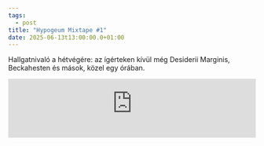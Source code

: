 ```yaml
---
tags:
  - post
title: "Hypogeum Mixtape #1"
date: 2025-06-13t13:00:00.0+01:00
---
```


Hallgatnivaló a hétvégére: az ígérteken kívül még Desiderii Marginis, Beckahesten és mások, közel egy órában.

<iframe width="100%" height="120" src="https://player-widget.mixcloud.com/widget/iframe/?hide_cover=1&light=1&feed=%2Frabbitknight%2Fhypogeum-1%2F" frameborder="0" allow="encrypted-media; fullscreen; autoplay; idle-detection; speaker-selection; web-share;" ></iframe>
